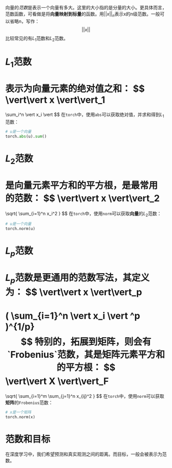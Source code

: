 向量的*范数*是表示一个向量有多大。这里的大小指的是分量的大小。更具体而言，范数函数，可看做是将**向量映射到标量**的函数。用$\vert\vert x \vert\vert_n$表示x的n级范数。一般可以省略n，写作：
$$
\vert\vert x \vert\vert
$$
比较常见的有$L_1$范数和$L_2$范数。
# $L_1$范数
表示为向量元素的绝对值之和：
$$
\vert\vert x \vert\vert_1
=
\sum_i^n \vert x_i \vert
$$
在`torch`中，使用`abs`可以获取绝对值，并求和得到$L_1$范数：
```python
# u是一个向量
torch.abs(u).sum()
```
# $L_2$范数
是向量元素平方和的平方根，是**最常用**的范数：
$$
\vert\vert x \vert\vert_2
=
\sqrt{
\sum_{i=1}^n x_i^2
}
$$
在`torch`中，使用`norm`可以获取**向量**的$L_2$范数：
```python
# u是一个向量
torch.norm(u)
```
# $L_p$范数
$L_p$范数是更通用的范数写法，其定义为：
$$
\vert\vert x \vert\vert_p
=
(
\sum_{i=1}^n \vert x_i \vert ^p
)^{1/p}
$$
特别的，拓展到矩阵，则会有`Frobenius`范数，其是矩阵元素平方和的平方根：
$$
\vert\vert X \vert\vert_F
=
\sqrt{
\sum_{i=1}^m
\sum_{j=1}^n
x_{ij}^2
}
$$
在`torch`中，使用`norm`可以获取**矩阵**的`Frobenius`范数：
```python
# x是一个矩阵
torch.norm(x)
```

# 范数和目标
在深度学习中，我们希望预测和真实观测之间的距离。而目标，一般会被表示为范数。